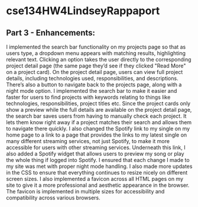 # cse134HW4LindseyRappaport
## Part 3 - Enhancements:
I implemented the search bar functionality on my projects page so that as users type, a dropdown menu appears with matching results, highlighting relevant text. Clicking an option takes the user directly to the corresponding project detail page (the same page they’d see if they clicked "Read More" on a project card). On the project detail page, users can view full project details, including technologies used, responsibilities, and descriptions. There’s also a button to navigate back to the projects page, along with a night mode option. I implemented the search bar to make it easier and faster for users to find projects with keywords relating to things like technologies, responsibilities, project titles etc. Since the project cards only show a preview while the full details are available on the project detail page, the search bar saves users from having to manually check each project. It lets them know right away if a project matches their search and allows them to navigate there quickly. I also changed the Spotify link to my single on my home page to a link to a page that provides the links to my latest single on many different streaming services, not just Spotify, to make it more accessible for users with other streaming services. Underneath this link, I also added a Spotify widget that allows users to preview my song or play the whole thing if logged into Spotify. I ensured that each change I made to my site was met with proper night mode handling. I also made more updates in the CSS to ensure that everything continues to resize nicely on different screen sizes. I also implemented a favicon across all HTML pages on my site to give it a more professional and aesthetic appearance in the browser. The favicon is implemented in multiple sizes for accessibility and compatibility across various browsers.
